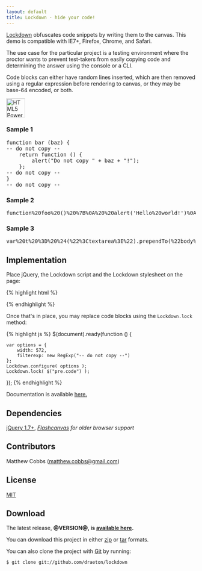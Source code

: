 ```yaml
---
layout: default
title: Lockdown - hide your code!
---
```


<link rel="stylesheet" href="http://draeton.github.com/lockdown/lockdown/build/css/lockdown-@VERSION@-min.css">

<section id="main" role="main">

[Lockdown](http://draeton.github.com/lockdown/) obfuscates code snippets 
by writing them to the canvas. This demo is compatible with IE7+, Firefox, Chrome,
and Safari.

The use case for the particular project is a testing environment where the
proctor wants to prevent test-takers from easily copying code and determining the 
answer using the console or a CLI.

Code blocks can either have random lines inserted, which are then removed using
a regular expression before rendering to canvas, or they may be base-64 encoded,
or both.

<a href="http://www.w3.org/html/logo/"><img src="http://www.w3.org/html/logo/badge/html5-badge-h-css3-graphics.png" height="50" alt="HTML5 Powered with CSS3 / Styling, and Graphics" title="HTML5 Powered with CSS3 / Styling, and Graphics"></a>

<!-- code examples -->
<h3>Sample 1</h3>
<pre class="code">
function bar (baz) {
-- do not copy --
    return function () {
        alert("Do not copy " + baz + "!");
    };
-- do not copy --
}
-- do not copy --
</pre>

<h3>Sample 2</h3>
<pre class="code base64">
function%20foo%20()%20%7B%0A%20%20alert('Hello%20world!')%0A%7D
</pre>

<h3>Sample 3</h3>
<pre class="code base64">
var%20t%20%3D%20%24(%22%3Ctextarea%3E%22).prependTo(%22body%22)%3B%0Avar%20b%20%3D%20%24(%22%3Cbutton%3Eclick%20to%20encode%3C%2Fbutton%3E%22).click(function%20()%20%7B%0A%20%20var%20val%20%3D%20t.val()%3B%0A%20%20if%20(val)%20%7B%0A%20%20%20%20t.val(encodeURIComponent(val))%3B%0A%20%20%7D%0A%7D).insertBefore(t)%3B%0A%24(%22%3Cbr%3E%22).insertBefore(t)%3B
</pre>
<!-- end code examples -->
    

## Implementation

Place jQuery, the Lockdown script and the Lockdown stylesheet on the page:

{% highlight html %}
<link rel="stylesheet" href="css/lockdown-@VERSION@-min.css">

<script src="http://ajax.googleapis.com/ajax/libs/jquery/1.7.0/jquery.min.js"></script>
<script src="http://draeton.github.com/lockdown/lockdown/build/js/lockdown-@VERSION@-min.js"></script>
{% endhighlight %}

Once that's in place, you may replace code blocks using the `Lockdown.lock` method:

{% highlight js %}
$(document).ready(function () {

    var options = {
        width: 572,
        filterexp: new RegExp("-- do not copy --")
    };
    Lockdown.configure( options );
    Lockdown.lock( $("pre.code") );

});
{% endhighlight %}

Documentation is available [here.](http://draeton.github.com/lockdown/lockdown/docs/lockdown.html)
    

## Dependencies

[jQuery 1.7+](http://jquery.com/), *[Flashcanvas](http://flashcanvas.net/) for older browser support*


## Contributors

Matthew Cobbs (matthew.cobbs@gmail.com)


## License

[MIT](http://draeton.github.com/lockdown/lockdown/LICENSE)


## Download

The latest release, **@VERSION@, is [available here](http://draeton.github.com/lockdown/lockdown/dist/lockdown-@VERSION@.zip).**

You can download this project in either [zip](https://github.com/draeton/lockdown/zipball/master) 
or [tar](https://github.com/draeton/lockdown/tarball/master) formats.

You can also clone the project with [Git](http://git-scm.com) by running:

    $ git clone git://github.com/draeton/lockdown

</section>

<script src="http://draeton.github.com/lockdown/lockdown/build/js/lockdown-@VERSION@-min.js"></script>
<script>
$(document).ready(function () {

    var options = {
        width: 572,
        filterexp: new RegExp("-- do not copy --")
    };
    Lockdown.configure( options );
    Lockdown.lock( $("pre.code") );

});
</script>